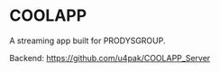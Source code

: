 # COOLAPP

A streaming app built for PRODYSGROUP.

Backend: https://github.com/u4pak/COOLAPP_Server
